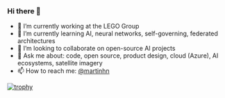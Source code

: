 ### Hi there 👋

- 🔭 I’m currently working at the LEGO Group
- 🌱 I’m currently learning AI, neural networks, self-governing, federated architectures
- 👯 I’m looking to collaborate on open-source AI projects
- 💬 Ask me about: code, open source, product design, cloud (Azure), AI ecosystems, satellite imagery
- 📫 How to reach me: [@martinhn](https://twitter.com/martinhn)

[![trophy](https://github-profile-trophy.vercel.app/?username=ryo-ma&theme=onedark)](https://github.com/ryo-ma/github-profile-trophy)
